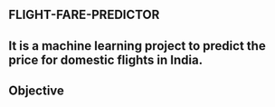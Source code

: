 ## FLIGHT-FARE-PREDICTOR
It is a machine learning project to predict the price for domestic flights in India.
---
## Objective
